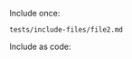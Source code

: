 Include once:

``` {.include}
tests/include-files/file2.md
```

Include as code:

```{include=tests/include-files/file2.md}
```

